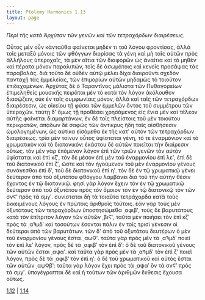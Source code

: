 ```yaml
---
title: Ptolemy Harmonics 1.13
layout: page
---
```




*Περὶ τῆς κατὰ Ἀρχύταν τῶν γενῶν καὶ τῶν τετραχόρδων διαιρέσεως.*

Οὗτος μὲν οὖν κἀνταῦθα φαίνεται μηδέν τι τοῦ λόγου φροντίσας, ἀλλὰ τοῖς μεταξὺ μόνοις τῶν φθόγγων διορίσας τὰ γένη καὶ μὴ ταῖς αὐτῶν πρὸς ἀλλήλους ὑπεροχαῖς, τὰ μὲν αἴτια τῶν διαφορῶν ὡς ἀναίτια καὶ τὸ μηθὲν καὶ πέρατα μόνον παραλιπών, τοῖς δὲ ἀσωμάτοις καὶ κενοῖς προσάψας τὰς παραβολάς. διὰ τοῦτο δὲ οὐδὲν αὐτῷ μέλει δίχα διαιροῦντι σχεδὸν πανταχῇ τὰς ἐμμελείας, τῶν ἐπιμορίων αὐτῶν μηδαμῶς τὸ τοιοῦτον ἐπιδεχομένων. Ἀρχύτας δὲ ὁ Ταραντῖνος μάλιστα τῶν Πυθαγορείων ἐπιμεληθεὶς μουσικῆς πειρᾶται μὲν τὸ κατὰ τὸν λόγον ἀκόλουθον διασῴζειν, οὐκ ἐν ταῖς συμφωνίαις μόνον, ἀλλὰ καὶ ταῖς τῶν τετραχόρδων διαιρέσεσιν, ὡς οἰκείου τῇ φύσει τῶν ἐμμελῶν ὄντος τοῦ συμμέτρου τῶν ὑπεροχῶν. ταύτῃ δ' ὅμως τῇ προθέσει χρησάμενος εἰς ἔνια μὲν καὶ τέλεον αὐτῆς φαίνεται διαμαρτάνων, ἐν δὲ τοῖς πλείστοις τοῦ μὲν τοιούτου περικρατῶν, ἀπᾴδων δὲ σαφῶς τῶν ἄντικρυς ἤδη ταῖς αἰσθήσεσιν ὡμολογημένων, ὡς αὐτίκα εἰσόμεθα ἐκ τῆς κατ' αὐτὸν τῶν τετραχόρδων διαιρέσεως. τρία μὲν τοίνυν οὗτος ὑφίσταται γένη, τό τε ἐναρμόνιον καὶ τὸ χρωματικὸν καὶ τὸ διατονικόν: ἑκάστου δὲ αὐτῶν ποιεῖται τὴν διαίρεσιν οὕτως. τὸν μὲν γὰρ ἑπόμενον λόγον ἐπὶ τῶν τριῶν γενῶν τὸν αὐτὸν ὑφίσταται καὶ ἐπὶ κζʹ, τὸν δὲ μέσον ἐπὶ μὲν τοῦ ἐναρμονίου ἐπὶ λεʹ, ἐπὶ δὲ τοῦ διατονικοῦ ἐπὶ ζʹ, ὥστε καὶ τὸν ἡγούμενον τοῦ μὲν ἐναρμονίου γένους συνάγεσθαι ἐπὶ δʹ, τοῦ δὲ διατονικοῦ ἐπὶ ηʹ. τὸν δὲ ἐν τῷ χρωματικῷ γένει δεύτερον ἀπὸ τοῦ ὀξυτάτου φθόγγου λαμβάνει διὰ τοῦ τὴν αὐτὴν θέσιν ἔχοντος ἐν τῷ διατονικῷ. φησὶ γὰρ λόγον ἔχειν τὸν ἐν τῷ χρωματικῷ δεύτερον ἀπὸ τοῦ ὀξυτάτου πρὸς τὸν ὅμοιον τὸν ἐν τῷ διατονικῷ τὸν τῶν σνϚʹ πρὸς τὰ σμγʹ. συνίσταται δὴ τὰ τοιαῦτα τετράχορδα κατὰ τοὺς ἐκκειμένους λόγους ἐν πρώτοις ἀριθμοῖς τούτοις. ἐὰν γὰρ τοὺς μὲν ὀξυτάτους τῶν τετραχόρδων ὑποστησώμεθα ͵αφιβʹ, τοὺς δὲ βαρυτάτους κατὰ τὸν ἐπίτριτον λόγον τῶν αὐτῶν ͵βιϚʹ, ταῦτα μὲν ποιήσει τὸν ἐπὶ κζʹ πρὸς τὰ ͵αϠμδʹ καὶ τοσούτων ἔσονται πάλιν ἐν τοῖς τρισὶ γένεσιν οἱ δεύτεροι ἀπὸ τῶν βαρυτάτων. τῶν δ' ἀπὸ τοῦ ὀξυτάτου δευτέρων ὁ μὲν τοῦ ἐναρμονίου γένους ἔσται ͵αωϘʹ. ταῦτα γὰρ πρὸς μὲν τὰ ͵αϠμδʹ ποιεῖ τὸν ἐπὶ λεʹ λόγον, πρὸς δὲ τὰ ͵αφιβʹ τὸν ἐπὶ δʹ: ὁ δὲ τοῦ διατονικοῦ γένους τῶν αὐτῶν ἔσται ͵αψαʹ. καὶ ταῦτα γὰρ πρὸς μὲν τὰ ͵αϠμδʹ τὸν ἐπὶ ζʹ ποιεῖ λόγον, πρὸς δὲ τὰ ͵αφιβʹ τὸν ἐπὶ ηʹ: ὁ δὲ τοῦ χρωματικοῦ καὶ αὐτὸς ἔσται τῶν αὐτῶν ͵αψϘβʹ: ταῦτα γὰρ λόγον ἔχει πρὸς τὰ ͵αψαʹ ὃν τὰ σνϚʹ πρὸς τὰ σμγʹ. ὑπογέγραπται δὲ καὶ ἡ τούτων τῶν ἀριθμῶν ἔκθεσις ἔχουσα οὕτως.



[1.12](../1.12/) | [1.14](../1.14/) 

